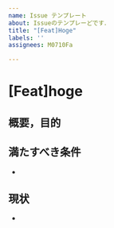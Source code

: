 ```yaml
---
name: Issue テンプレート
about: Issueのテンプレーどです．
title: "[Feat]Hoge"
labels: ''
assignees: M0710Fa

---
```


# [Feat]hoge

## 概要，目的

## 満たすべき条件
- 

## 現状
-
